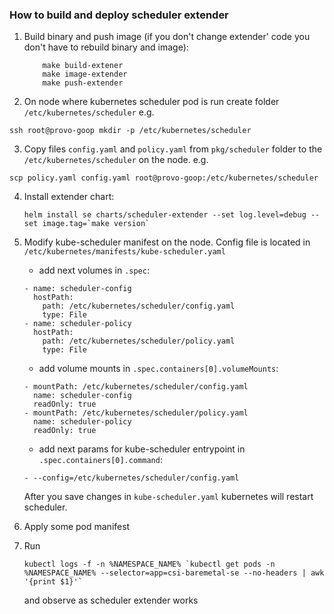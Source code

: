### How to build and deploy scheduler extender

 1. Build binary and push image (if you don't change extender' code you don't have to rebuild
 binary and image):
    ```
        make build-extener
        make image-extender
        make push-extender
    ```

 2. On node where kubernetes scheduler pod is run create folder `/etc/kubernetes/scheduler`
 e.g. 
 ```
 ssh root@provo-goop mkdir -p /etc/kubernetes/scheduler
```
 3. Copy files `config.yaml` and `policy.yaml` from `pkg/scheduler` folder to the `/etc/kubernetes/scheduler`
 on the node.
 e.g. 
 ```
 scp policy.yaml config.yaml root@provo-goop:/etc/kubernetes/scheduler
 ```
 4. Install extender chart:
    ```
    helm install se charts/scheduler-extender --set log.level=debug --set image.tag=`make version`
    ```
 5. Modify kube-scheduler manifest on the node. Config file is located in `/etc/kubernetes/manifests/kube-scheduler.yaml`
    
    - add next volumes in `.spec`:
    ```
    - name: scheduler-config
      hostPath:
        path: /etc/kubernetes/scheduler/config.yaml
        type: File
    - name: scheduler-policy
      hostPath:
        path: /etc/kubernetes/scheduler/policy.yaml
        type: File
    ```
    - add volume mounts in `.spec.containers[0].volumeMounts`:
    ```
    - mountPath: /etc/kubernetes/scheduler/config.yaml
      name: scheduler-config
      readOnly: true
    - mountPath: /etc/kubernetes/scheduler/policy.yaml
      name: scheduler-policy
      readOnly: true
    ```
    - add next params for kube-scheduler entrypoint in `.spec.containers[0].command`:
    ```
    - --config=/etc/kubernetes/scheduler/config.yaml
    ```
    After you save changes in `kube-scheduler.yaml` kubernetes will restart scheduler.
    
 6. Apply some pod manifest
 7. Run
    ```
    kubectl logs -f -n %NAMESPACE_NAME% `kubectl get pods -n %NAMESPACE_NAME% --selector=app=csi-baremetal-se --no-headers | awk '{print $1}'`
    ``` 
    and observe as scheduler extender works
 
